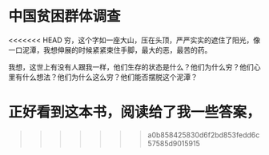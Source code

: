# 中国贫困群体调查

<<<<<<< HEAD
穷，这个字如一座大山，压在头顶，严严实实的遮住了阳光，像一口泥潭，我想伸展的时候紧紧束住手脚，最大的恶，最苦的药。

我想，这世上有没有人跟我一样，他们生存的状态是什么？他们为什么穷？他们心里有什么想法？他们为什么这么穷？他们能否摆脱这个泥潭？

正好看到这本书，阅读给了我一些答案，
=======
>>>>>>> a0b858425830d6f2bd853fedd6c57585d9015915
